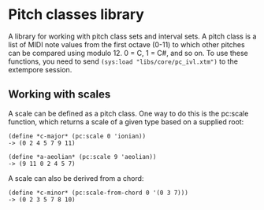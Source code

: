 # Pitch classes library

A library for working with pitch class sets and interval sets. A pitch class is a list of MIDI note values from the first octave (0-11) to which other pitches can be compared using modulo 12. 0 = C, 1 = C#, and so on. To use these functions, you need to send `(sys:load "libs/core/pc_ivl.xtm")` to the extempore session.

## Working with scales

A scale can be defined as a pitch class. One way to do this is the pc:scale function, which returns a scale of a given type based on a supplied root:

    (define *c-major* (pc:scale 0 'ionian))
    -> (0 2 4 5 7 9 11)

    (define *a-aeolian* (pc:scale 9 'aeolian))
    -> (9 11 0 2 4 5 7)

A scale can also be derived from a chord:

    (define *c-minor* (pc:scale-from-chord 0 '(0 3 7)))
    -> (0 2 3 5 7 8 10)
